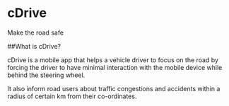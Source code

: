 # cDrive
Make the road safe

##What is cDrive?

cDrive is a mobile app that helps a vehicle driver to focus on the road by forcing the driver to have minimal interaction with the mobile device while behind the steering wheel.

It also inform road users about traffic congestions and accidents within a radius of certain km from their co-ordinates.

